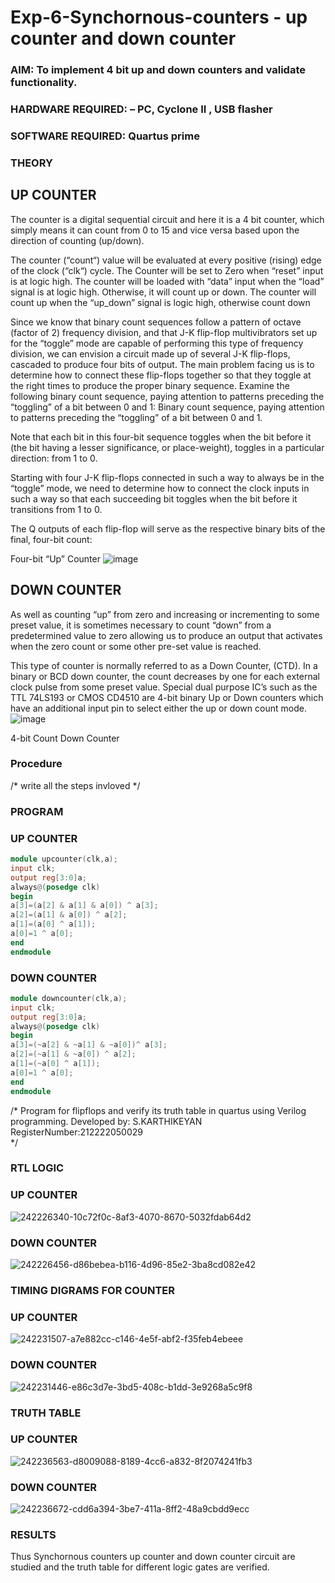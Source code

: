 # Exp-6-Synchornous-counters - up counter and down counter 
### AIM: To implement 4 bit up and down counters and validate  functionality.
### HARDWARE REQUIRED:  – PC, Cyclone II , USB flasher
### SOFTWARE REQUIRED:   Quartus prime
### THEORY 

## UP COUNTER 
The counter is a digital sequential circuit and here it is a 4 bit counter, which simply means it can count from 0 to 15 and vice versa based upon the direction of counting (up/down). 

The counter (“count“) value will be evaluated at every positive (rising) edge of the clock (“clk“) cycle.
The Counter will be set to Zero when “reset” input is at logic high.
The counter will be loaded with “data” input when the “load” signal is at logic high. Otherwise, it will count up or down.
The counter will count up when the “up_down” signal is logic high, otherwise count down

Since we know that binary count sequences follow a pattern of octave (factor of 2) frequency division, and that J-K flip-flop multivibrators set up for the “toggle” mode are capable of performing this type of frequency division, we can envision a circuit made up of several J-K flip-flops, cascaded to produce four bits of output.
The main problem facing us is to determine how to connect these flip-flops together so that they toggle at the right times to produce the proper binary sequence.
Examine the following binary count sequence, paying attention to patterns preceding the “toggling” of a bit between 0 and 1:
Binary count sequence, paying attention to patterns preceding the “toggling” of a bit between 0 and 1.

Note that each bit in this four-bit sequence toggles when the bit before it (the bit having a lesser significance, or place-weight), toggles in a particular direction: from 1 to 0.



 
 

Starting with four J-K flip-flops connected in such a way to always be in the “toggle” mode, we need to determine how to connect the clock inputs in such a way so that each succeeding bit toggles when the bit before it transitions from 1 to 0.

The Q outputs of each flip-flop will serve as the respective binary bits of the final, four-bit count:

 
 

Four-bit “Up” Counter
![image](https://user-images.githubusercontent.com/36288975/169644758-b2f4339d-9532-40c5-af40-8f4f8c942e2c.png)



## DOWN COUNTER 

As well as counting “up” from zero and increasing or incrementing to some preset value, it is sometimes necessary to count “down” from a predetermined value to zero allowing us to produce an output that activates when the zero count or some other pre-set value is reached.

This type of counter is normally referred to as a Down Counter, (CTD). In a binary or BCD down counter, the count decreases by one for each external clock pulse from some preset value. Special dual purpose IC’s such as the TTL 74LS193 or CMOS CD4510 are 4-bit binary Up or Down counters which have an additional input pin to select either the up or down count mode.
![image](https://user-images.githubusercontent.com/36288975/169644844-1a14e123-7228-4ed8-81a9-eb937dff4ac8.png)


4-bit Count Down Counter
### Procedure
/* write all the steps invloved */



### PROGRAM 
### UP COUNTER

```verilog
module upcounter(clk,a);
input clk;
output reg[3:0]a;
always@(posedge clk)
begin
a[3]=(a[2] & a[1] & a[0]) ^ a[3];
a[2]=(a[1] & a[0]) ^ a[2];
a[1]=(a[0] ^ a[1]);
a[0]=1 ^ a[0];
end
endmodule
```

### DOWN COUNTER

```verilog
module downcounter(clk,a);
input clk;
output reg[3:0]a;
always@(posedge clk)
begin
a[3]=(~a[2] & ~a[1] & ~a[0])^ a[3];
a[2]=(~a[1] & ~a[0]) ^ a[2];
a[1]=(~a[0] ^ a[1]);
a[0]=1 ^ a[0];
end
endmodule
```


/*
Program for flipflops  and verify its truth table in quartus using Verilog programming.
Developed by: S.KARTHIKEYAN
RegisterNumber:212222050029  
*/






### RTL LOGIC
### UP COUNTER

![242226340-10c72f0c-8af3-4070-8670-5032fdab64d2](https://github.com/Karthi2603/Exp-7-Synchornous-counters-/assets/130553768/2928a374-0d08-4df6-805b-b11d1dd820ab)


### DOWN COUNTER  
![242226456-d86bebea-b116-4d96-85e2-3ba8cd082e42](https://github.com/Karthi2603/Exp-7-Synchornous-counters-/assets/130553768/26facb59-51bf-4bbc-bd1d-83fd2e5de9a9)









### TIMING DIGRAMS FOR COUNTER  

### UP COUNTER

![242231507-a7e882cc-c146-4e5f-abf2-f35feb4ebeee](https://github.com/Karthi2603/Exp-7-Synchornous-counters-/assets/130553768/331f137a-30e0-40cb-b0f1-e94d0f3844f9)


### DOWN COUNTER


![242231446-e86c3d7e-3bd5-408c-b1dd-3e9268a5c9f8](https://github.com/Karthi2603/Exp-7-Synchornous-counters-/assets/130553768/fc8f6954-80de-41a2-bd45-e7bb868544ee)


### TRUTH TABLE 



### UP COUNTER
![242236563-d8009088-8189-4cc6-a832-8f2074241fb3](https://github.com/Karthi2603/Exp-7-Synchornous-counters-/assets/130553768/c7938c7f-ed9b-4e70-9d75-7e31c4f29d63)


### DOWN COUNTER

![242236672-cdd6a394-3be7-411a-8ff2-48a9cbdd9ecc](https://github.com/Karthi2603/Exp-7-Synchornous-counters-/assets/130553768/811b1435-b1f0-4a83-98a5-0d6a35cc48c3)






### RESULTS 
Thus Synchornous counters up counter and down counter circuit are studied and the truth table for different logic gates are verified.
